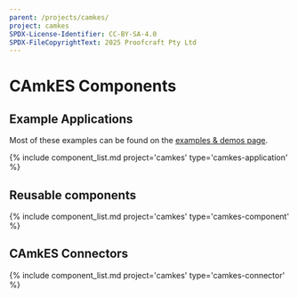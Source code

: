 ```yaml
---
parent: /projects/camkes/
project: camkes
SPDX-License-Identifier: CC-BY-SA-4.0
SPDX-FileCopyrightText: 2025 Proofcraft Pty Ltd
---
```



# CAmkES Components

## Example Applications

Most of these examples can be found on the [examples & demos
page](../../examples.html).

{% include component_list.md project='camkes' type='camkes-application' %}

## Reusable components

{% include component_list.md project='camkes' type='camkes-component' %}


## CAmkES Connectors

{% include component_list.md project='camkes' type='camkes-connector' %}

